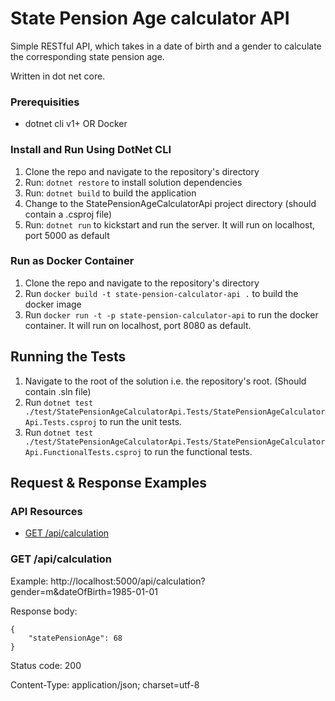# State Pension Age calculator API

Simple RESTful API, which takes in a date of birth and a gender to calculate the corresponding state pension age.

Written in dot net core.

### Prerequisities

* dotnet cli v1+ OR Docker

### Install and Run Using DotNet CLI

1. Clone the repo and navigate to the repository's directory
2. Run: ```dotnet restore``` to install solution dependencies
3. Run: ```dotnet build``` to build the application
4. Change to the StatePensionAgeCalculatorApi project directory (should contain a .csproj file)
5. Run: ```dotnet run``` to kickstart and run the server. It will run on localhost, port 5000 as default

### Run as Docker Container

1. Clone the repo and navigate to the repository's directory
2. Run ```docker build -t state-pension-calculator-api .``` to build the docker image
3. Run  ```docker run -t -p state-pension-calculator-api``` to run the docker container. It will run on localhost, port 8080 as default.

## Running the Tests

1. Navigate to the root of the solution i.e. the repository's root. (Should contain .sln file)
2. Run  ```dotnet test ./test/StatePensionAgeCalculatorApi.Tests/StatePensionAgeCalculatorApi.Tests.csproj``` to run the unit tests.
3. Run  ```dotnet test ./test/StatePensionAgeCalculatorApi.Tests/StatePensionAgeCalculatorApi.FunctionalTests.csproj``` to run the functional tests.

## Request & Response Examples

### API Resources

  - [GET /api/calculation](#get-calculation)

### GET /api/calculation

Example: http://localhost:5000/api/calculation?gender=m&dateOfBirth=1985-01-01

Response body:

    {
        "statePensionAge": 68
    }

Status code: 200

Content-Type: application/json; charset=utf-8